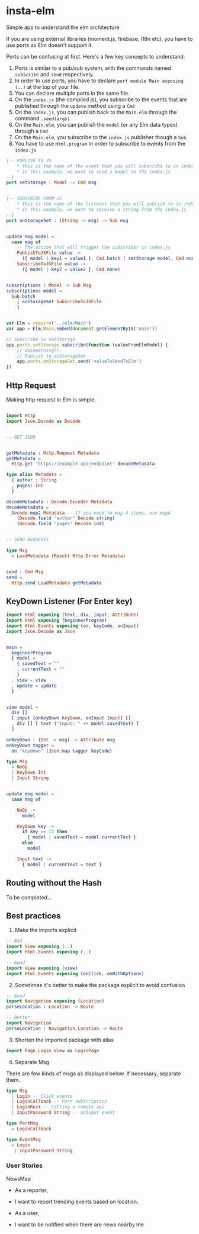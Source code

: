 # insta-elm
Simple app to understand the elm architecture

If you are using external libraries (moment.js, firebase, i18n etc), you have
to use ports as Elm doesn't support it.

Ports can be confusing at first. Here's a few key concepts to understand:

1. Ports is similar to a pub/sub system, with the commands named `subscribe` and `send` respectively.
2. In order to use ports, you have to declare `port module Main exposing (..)` at the top of your file.
3. You can declare multiple ports in the same file.
4. On the `index.js` (the compiled js), you subscribe to the events that are published through the `update` method using a `Cmd`
5. On the `index.js`, you can publish back to the `Main.elm` through the command `.send(args)`
6. On the `Main.elm`, you can publish the `model` (or any Elm data types) through a `Cmd`
7. On the `Main.elm`, you subscribe to the `index.js` publisher though a `Sub`
8. You have to use `Html.program` in order to subscribe to events from the `index.js`

```elm
{-- PUBLISH TO JS
    * this is the name of the event that you will subscribe to in index.js
    * in this example, we want to send a model to the index.js
--} 
port setStorage : Model -> Cmd msg


{-- SUBSCRIBE FROM JS
    * this is the name of the listener that you will publish to in index.js
    * in this example, we want to receive a string from the index.js
--}
port onStorageSet : (String -> msg) -> Sub msg


update msg model =
  case msg of
    -- The action that will trigger the subscriber in index.js
    PublishToJSFile value -> 
      ({ model | key1 = value1 }, Cmd.batch [ setStorage model, Cmd.none ] )
    SubscribeToJSFile value ->
      ({ model | key2 = value2 }, Cmd.none)


subscriptions : Model -> Sub Msg
subscriptions model =
  Sub.batch
    [ onStorageSet SubscribeToJSFile
    ]
```

```js

var Elm = require('../elm/Main')
var app = Elm.Main.embed(document.getElementById('main'))

// Subscribe to setStorage
app.ports.setStorage.subscribe(function (valueFromElmModel) {
    // doSomething()
    // Publish to onStorageSet 
    app.ports.onStorageSet.send('valueToSendToElm')
})
```

## Http Request

Making http request in Elm is simple.

```elm

import Http
import Json.Decode as Decode


-- GET JSON


getMetadata : Http.Request Metadata
getMetadata =
  Http.get "https://example.api/endpoint" decodeMetadata

type alias Metadata =
  { author : String
  , pages: Int
  }

decodeMetadata : Decode.Decoder Metadata
decodeMetadata = 
  Decode.map2 Metadata -- If you need to map 4 items, use map4
    (Decode.field "author" Decode.string)
    (Decode.field "pages" Decode.int)


-- SEND REQUESTS

type Msg
  = LoadMetadata (Result Http.Error Metadata)


send : Cmd Msg
send = 
  Http.send LoadMetadata getMetadata
```


## KeyDown Listener (For Enter key)

```elm
import Html exposing (text, div, input, Attribute)
import Html exposing (beginnerProgram)
import Html.Events exposing (on, keyCode, onInput)
import Json.Decode as Json


main =
  beginnerProgram 
  { model = 
    { savedText = ""
    , currentText = ""
    }
  , view = view
  , update = update
  }


view model =
  div [] 
  [ input [onKeyDown KeyDown, onInput Input] []
  , div [] [ text ("Input: " ++ model.savedText) ]
  ]

onKeyDown : (Int -> msg) -> Attribute msg
onKeyDown tagger =
  on "keydown" (Json.map tagger keyCode)

type Msg 
  = NoOp
  | KeyDown Int
  | Input String


update msg model =
  case msg of

    NoOp ->
      model

    KeyDown key ->
      if key == 13 then
        { model | savedText = model.currentText }
      else
        model

    Input text ->
      { model | currentText = text }
```

## Routing without the Hash

To be completed...

## Best practices

1. Make the imports explicit

```elm
-- Bad
import View exposing (..)
import Html.Events exposing (..)

-- Good
import View exposing (view)
import Html.Events exposing (onClick, onWithOptions)

```

2. Sometimes it's better to make the package explicit to avoid confusion
```elm
-- Good
import Navigation exposing (Location)
parseLocation : Location -> Route

-- Better
import Navigation
parseLocation : Navigation.Location -> Route
```

3. Shorten the imported package with alias
```elm
import Page.Login.View as LoginPage
```

4. Separate Msg

There are few kinds of msgs as displayed below. If necessary, separate them.
```elm
type Msg
  | Login -- Click events
  | LoginCallback -- Port subscription 
  | LoginRest -- Calling a remote api
  | InputPassword String -- onInput event

type PortMsg 
  = LoginCallback

type EventMsg 
  = Login
   | InputPassword String
```

### User Stories

NewsMap

- As a reporter,
- I want to report trending events based on location.


- As a user,
- I want to be notified when there are news nearby me
